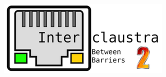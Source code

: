 ![Interclaustra 2 logo](https://raw.githubusercontent.com/Approximately-82-kangaroos/interclaustra-2/main/interclaustra.png)

